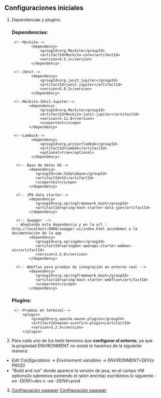 ## Configuraciones iniciales 
1. Dependencias y plugins:

   ### Dependencias:
        <!--Mockito-->        
                <dependency>
                    <groupId>org.Mockito</groupId>
                    <artifactId>Mockito-core</artifactId>
                    <version>4.5.1</version>
                </dependency>
        
        <!--JUnit-->
                <dependency>
                    <groupId>org.junit.jupiter</groupId>
                    <artifactId>junit-jupiter</artifactId>
                    <version>5.8.2</version>
                </dependency>

        <!--Mockito-JUnit-Jupiter-->
               <dependency>
                    <groupId>org.Mockito</groupId>
                    <artifactId>Mockito-junit-jupiter</artifactId>
                    <version>5.11.0</version>
                    <scope>test</scope>
               </dependency>

        <!--Lombock-->        
                <dependency>
                    <groupId>org.projectlombok</groupId>
                    <artifactId>lombok</artifactId>
                    <optional>true</optional>
                </dependency>

         <!-- Base de datos H2-->
               <dependency>
                  <groupId>com.h2database</groupId>
                  <artifactId>h2</artifactId>
                  <scope>test</scope>
               </dependency>

         <!-- JPA data starter-->
               <dependency>
                  <groupId>org.springframework.boot</groupId>
                  <artifactId>spring-boot-starter-data-jpa</artifactId>
               </dependency>

         <!-- Swagger -->
         - Añadiendo esta dependencia y en la url : http://localhost:8080/swagger-ui/index.html accedemos a la documentación de la app
               <dependency>
                  <groupId>org.springdoc</groupId>
                  <artifactId>springdoc-openapi-starter-webmvc-ui</artifactId>
                  <version>2.5.0</version>
               </dependency>

         <!-- Webflux para pruebas de integración en entorno real -->
               <dependency>
                  <groupId>org.springframework.boot</groupId>
                  <artifactId>spring-boot-starter-webflux</artifactId>
                  <scope>test</scope>
               </dependency>


   ### Plugins:
        <!--Pruebas en terminal-->
            <plugin>
                <groupId>org.apache.maven.plugins</groupId>
                <artifactId>maven-surefire-plugin</artifactId>
                <version>3.2.5</version>
            </plugin>


2. Para cada uno de los tests tenemos que **configurar el entorno**, ya que la propiedad ENVIRONMENT no existe lo haremos de la siguiente manera:
- *Edit Configurations -> Environment variables -> ENVIRONMENT=DEV(o PROD)*
- "Build and run" donde aparece la versión de java, en el campo VM options(lo sabremos poniendo el ratón encima) escribimos lo siguiente *-ea -DENV=dev* o  *-ea -DENV=prod*

3. [Configuración swagger] [Configuración swagger]


[Configuración swagger]: https://github.com/irinacadu/TDD-Course/blob/a7d3ce9986dc0fae5b44a6fea9fe311e8d6904a9/src/main/java/JUnitMockitoProject/SwaggerConfig.java#L11

